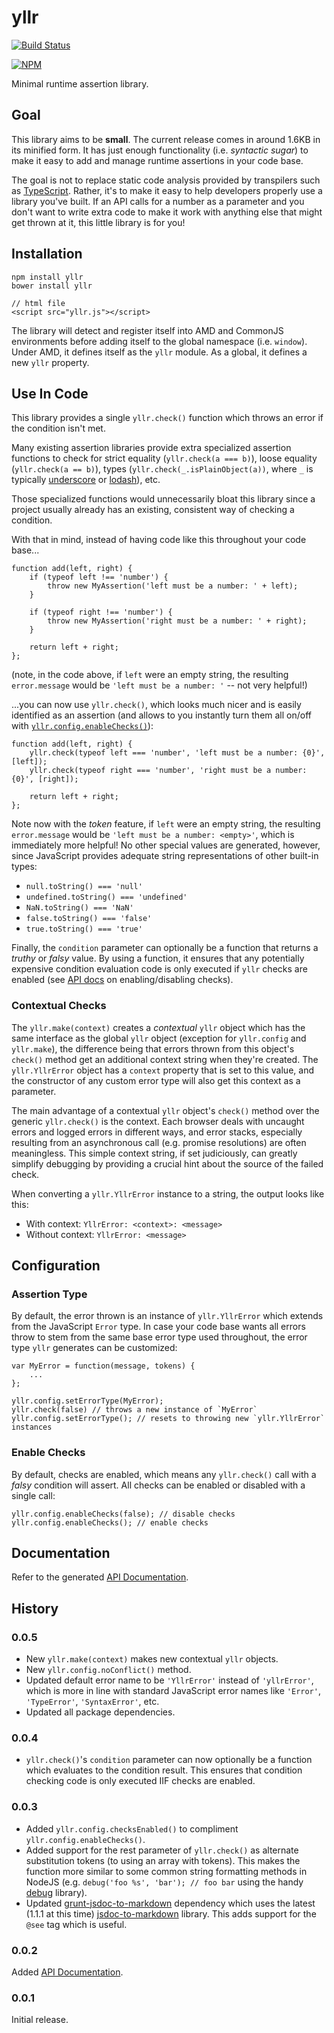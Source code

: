 # yllr

[![Build Status](https://travis-ci.org/stefcameron/yllr.svg?branch=master)](https://travis-ci.org/stefcameron/yllr)

[![NPM](https://nodei.co/npm/yllr.png?compact=true)](https://nodei.co/npm/yllr/)

Minimal runtime assertion library.

## Goal

This library aims to be __small__. The current release comes in around 1.6KB in its minified form. It has just enough functionality (i.e. _syntactic sugar_) to make it easy to add and manage runtime assertions in your code base.

The goal is not to replace static code analysis provided by transpilers such as [TypeScript](http://www.typescriptlang.org/). Rather, it's to make it easy to help developers properly use a library you've built. If an API calls for a number as a parameter and you don't want to write extra code to make it work with anything else that might get thrown at it, this little library is for you!

## Installation

    npm install yllr
    bower install yllr

    // html file
    <script src="yllr.js"></script>

The library will detect and register itself into AMD and CommonJS environments before adding itself to the global namespace (i.e. `window`). Under AMD, it defines itself as the `yllr` module. As a global, it defines a new `yllr` property.

## Use In Code

This library provides a single `yllr.check()` function which throws an error if the condition isn't met.

Many existing assertion libraries provide extra specialized assertion functions to check for strict equality (`yllr.check(a === b)`), loose equality (`yllr.check(a == b)`), types (`yllr.check(_.isPlainObject(a))`, where `_` is typically [underscore](http://underscorejs.org/) or [lodash](https://lodash.com/)), etc.

Those specialized functions would unnecessarily bloat this library since a project usually already has an existing, consistent way of checking a condition.

With that in mind, instead of having code like this throughout your code base...

    function add(left, right) {
        if (typeof left !== 'number') {
            throw new MyAssertion('left must be a number: ' + left);
        }

        if (typeof right !== 'number') {
            throw new MyAssertion('right must be a number: ' + right);
        }

        return left + right;
    };

(note, in the code above, if `left` were an empty string, the resulting `error.message` would be `'left must be a number: '` -- not very helpful!)

...you can now use `yllr.check()`, which looks much nicer and is easily identified as an assertion (and allows to you instantly turn them all on/off with [`yllr.config.enableChecks()`](#enable-checks)):

    function add(left, right) {
        yllr.check(typeof left === 'number', 'left must be a number: {0}', [left]);
        yllr.check(typeof right === 'number', 'right must be a number: {0}', [right]);

        return left + right;
    };

Note now with the _token_ feature, if `left` were an empty string, the resulting `error.message` would be `'left must be a number: <empty>'`, which is immediately more helpful! No other special values are generated, however, since JavaScript provides adequate string representations of other built-in types:

*   `null.toString() === 'null'`
*   `undefined.toString() === 'undefined'`
*   `NaN.toString() === 'NaN'`
*   `false.toString() === 'false'`
*   `true.toString() === 'true'`

Finally, the `condition` parameter can optionally be a function that returns a _truthy_ or _falsy_ value. By using a function, it ensures that any potentially expensive condition evaluation code is only executed if `yllr` checks are enabled (see [API docs](dist/yllr-docs.md) on enabling/disabling checks).

### Contextual Checks

The `yllr.make(context)` creates a _contextual_ `yllr` object which has the same interface as the global `yllr` object (exception for `yllr.config` and `yllr.make`), the difference being that errors thrown from this object's `check()` method get an additional context string when they're created. The `yllr.YllrError` object has a `context` property that is set to this value, and the constructor of any custom error type will also get this context as a parameter.

The main advantage of a contextual `yllr` object's `check()` method over the generic `yllr.check()` is the context. Each browser deals with uncaught errors and logged errors in different ways, and error stacks, especially resulting from an asynchronous call (e.g. promise resolutions) are often meaningless. This simple context string, if set judiciously, can greatly simplify debugging by providing a crucial hint about the source of the failed check.

When converting a `yllr.YllrError` instance to a string, the output looks like this:
*    With context: `YllrError: <context>: <message>`
*    Without context: `YllrError: <message>`

## Configuration

### Assertion Type

By default, the error thrown is an instance of `yllr.YllrError` which extends from the JavaScript `Error` type. In case your code base wants all errors throw to stem from the same base error type used throughout, the error type `yllr` generates can be customized:

    var MyError = function(message, tokens) {
        ...
    };

    yllr.config.setErrorType(MyError);
    yllr.check(false) // throws a new instance of `MyError`
    yllr.config.setErrorType(); // resets to throwing new `yllr.YllrError` instances

### Enable Checks

By default, checks are enabled, which means any `yllr.check()` call with a _falsy_ condition will assert. All checks can be enabled or disabled with a single call:

    yllr.config.enableChecks(false); // disable checks
    yllr.config.enableChecks(); // enable checks

## Documentation

Refer to the generated [API Documentation](dist/yllr-docs.md).

## History

### 0.0.5

*    New `yllr.make(context)` makes new contextual `yllr` objects.
*    New `yllr.config.noConflict()` method.
*    Updated default error name to be `'YllrError'` instead of `'yllrError'`, which is more in line with standard JavaScript error names like `'Error'`, `'TypeError'`, `'SyntaxError'`, etc.
*    Updated all package dependencies.

### 0.0.4

*   `yllr.check()`'s `condition` parameter can now optionally be a function which evaluates to the condition result. This ensures that condition checking code is only executed IIF checks are enabled.

### 0.0.3

*   Added `yllr.config.checksEnabled()` to compliment `yllr.config.enableChecks()`.
*   Added support for the rest parameter of `yllr.check()` as alternate substitution tokens (to using an array with tokens). This makes the function more similar to some common string formatting methods in NodeJS (e.g. `debug('foo %s', 'bar'); // foo bar` using the handy [debug](https://github.com/visionmedia/debug) library).
*   Updated [grunt-jsdoc-to-markdown](https://github.com/jsdoc2md/grunt-jsdoc-to-markdown) dependency which uses the latest (1.1.1 at this time) [jsdoc-to-markdown](https://github.com/jsdoc2md/jsdoc-to-markdown) library. This adds support for the `@see` tag which is useful.

### 0.0.2

Added [API Documentation](dist/yllr-docs.md).

### 0.0.1

Initial release.
